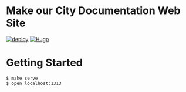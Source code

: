 # Make our City Documentation Web Site

[![deploy](https://github.com/makeOurCity/documentation/actions/workflows/deploy.yml/badge.svg)](https://github.com/makeOurCity/documentation/actions/workflows/deploy.yml) [![Hugo](https://github.com/makeOurCity/documentation/actions/workflows/hugo.yml/badge.svg)](https://github.com/makeOurCity/documentation/actions/workflows/hugo.yml)

# Getting Started

```console
$ make serve
$ open localhost:1313
```
